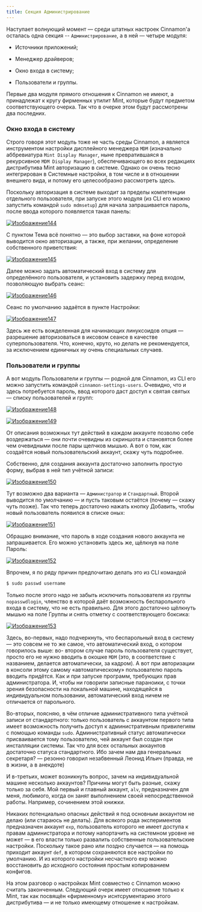 ```yaml
---
title: Секция Администрирование
---
```


Наступает волнующий момент — среди штатных настроек Cinnamon'а осталась одна
секция -- `Администрирование`, а в ней — четыре модуля:

  * Источники приложений; 

  * Менеджер драйверов; 

  * Окно входа в систему; 

  * Пользователи и группы. 

Первые два модуля прямого отношения к Cinnamon не имеют, а принадлежат к кругу
фирменных утилит Mint, которые будут предметом соответствующего очерка. Так
что в очерке этом будут рассмотрены два последних.

### Окно входа в систему

Строго говоря этот модуль тоже не часть среды Cinnamon, а является
инструментом настройки дисплейного менеджера `MDM` (изначально аббревиатура `Mint
Display Manager`, ныне превратившаяся в рекурсивное `MDM Display Manager`),
обеспечивающего во всех редакциях дистрибутива Mint авторизацию в системе.
Однако он очень тесно интегрирован в Системные настройки, в том числе и в
отношении внешнего вида, и потому его целесообразно рассмотреть здесь.

Поскольку авторизация в системе выходит за пределы компетенции отдельного
пользователя, при запуске этого модуля (из CLI его можно запустить командой
`sudo mdmsetup`) для начала запрашивается пароль, после ввода которого
появляется такая панель:

[ ![Изображение144](http://alv.me/wp-content/img/im_cin_img/param_068-572x386.png) ](http://alv.me/wp-content/img/2014/12/param_068.png) [ ](http://alv.me/wp-content/img/2014/12/param_068.png)

С пунктом Тема всё понятно — это выбор заставки, на фоне которой выводится
окно авторизации, а также, при желании, определение собственного приветствия:

[ ![Изображение145](http://alv.me/wp-content/img/im_cin_img/param_069-572x481.png) ](http://alv.me/wp-content/img/2014/12/param_069.png)

Далее можно задать автоматический вход в систему для определённого
пользователя, и установить задержку перед входом, позволяющую выбрать сеанс:

[ ![Изображение146](http://alv.me/wp-content/img/im_cin_img/param_070-572x386.png) ](http://alv.me/wp-content/img/2014/12/param_070.png)

Сеанс по умолчанию задаётся в пункте Настройки:

[ ![Изображение147](http://alv.me/wp-content/img/im_cin_img/param_071-572x386.png) ](http://alv.me/wp-content/img/2014/12/param_071.png)

Здесь же есть вожделенная для начинающих линуксоидов опция — разрешение
авторизоваться в иксовом сеансе в качестве суперпользователя. Что, конечно,
круто, но делать не рекомендуется, за исключением единичных ну очень
специальных случаев.

### Пользователи и группы

А вот модуль Пользователи и группы — родной для Cinnamon, из CLI его можно
запустить командой `cinnamon-settings-users`. Очевидно, что и здесь потребуется
пароль, ввод которого даст доступ к святая святых — списку пользователей и
групп:

[ ![Изображение148](http://alv.me/wp-content/img/im_cin_img/param_072-572x406.png) ](http://alv.me/wp-content/img/2014/12/param_072.png)

[ ![Изображение149](http://alv.me/wp-content/img/im_cin_img/param_073-572x406.png) ](http://alv.me/wp-content/img/2014/12/param_073.png)

От описания возможных тут действий в каждом аккаунте позволю себе воздержаться
— они почти очевидны из скриншота и становятся более чем очевидными после пары
щелчков мышью. А вот о том, как создаётся новый пользовательский аккаунт,
скажу чуть подробнее.

Собственно, для создания аккаунта достаточно заполнить простую форму, выбрав в
ней тип учётной записи:

[ ![Изображение150](http://alv.me/wp-content/img/im_cin_img/param_074.png)](http://alv.me/wp-content/img/2014/12/param_074.png)

Тут возможно два варианта — `Администратор` и `Стандартный`. Второй выводится по
умолчанию — и пусть таковым остаётся (почему — скажу чуть позже). Так что
теперь достаточно нажать кнопку Добавить, чтобы новый пользователь появился в
списке оных:

[ ![Изображение151](http://alv.me/wp-content/img/im_cin_img/param_075-572x382.png) ](http://alv.me/wp-content/img/2014/12/param_075.png)

Обращаю внимание, что пароль в ходе создания нового аккаунта не запрашивается.
Его можно установить здесь же, щёлкнув на поле Пароль:

[ ![Изображение152](http://alv.me/wp-content/img/im_cin_img/param_076.png)
](http://alv.me/wp-content/img/2014/12/param_076.png)

Впрочем, я по ряду причин предпочитаю делать это из CLI командой

```bash
$ sudo passwd username
```

Только после этого надо не забыть исключить пользователя из группы
`nopasswdlogin`, членство в которой даёт возможность беспарольного входа в
систему, что не есть правильно. Для этого достаточно щёлкнуть мышью на поле
Группы и снять отметку с соответствующего боксика:

[ ![Изображение153](http://alv.me/wp-content/img/im_cin_img/param_077.png)](http://alv.me/wp-content/img/2014/12/param_077.png)

Здесь, во-первых, надо подчеркнуть, что беспарольный вход в систему — это
совсем не то же самое, что автоматический вход, о котором говорилось выше: во-
втором случае пароль пользователя существует, просто его не нужно вводить в
окошке `MDM` (это, в соответствие с названием, делается автоматически, за
кадром). А вот при авторизации в консоли этому самому «автоматическому»
пользователю пароль вводить придётся. Как и при запуске программ, требующих
прав администратора. И, чтобы ни говорили записные параноики, с точки зрения
безопасности на локальной машине, находящейся в индивидуальном пользовании,
автоматический вход ничем не отличается от парольного.

Во-вторых, поясняю, в чём отличие административного типа учётной записи от
стандартного: только пользователь с аккаунтом первого типа имеет возможность
получить доступ к административным привилегиям с помощью команды `sudo`.
Административный статус автоматически присваивается тому пользователю, чей
аккаунт был создан при инсталляции системы. Так что для всех остальных
аккаунтов достаточно статуса стандартного. Ибо зачем нам два генеральных
секретаря? — резонно говорил незабвенный Леонид Ильич (правда, не в жизни, а в
анекдоте)

И в-третьих, может возникнуть вопрос, зачем на индивидуальной машине несколько
аккаунтов? Причины могут быть разные, скажу только за себя. Мой первый и
главный аккаунт, `alv`, предназначен для меня, любимого, когда он занят
выполнением своей непосредственной работы. Например, сочинением этой книжки.

Никаких потенциально опасных действий я под основным аккаунтом не делаю (или
стараюсь не делать). Для всякого рода экспериментов предназначен аккаунт `exp`,
пользователь которого не имеет доступа к правам администратора и потому
напортачить на системном уровне не может — в его власти только развалить
собственные пользовательские настройки. Поскольку такое рано или поздно
случается — на помощь приходит аккаунт `def`, в котором сохраняются все
настройки по умолчанию. И из которого настройки несчастного exp можно
восстановить до исходного состояния простым копированием конфигов.

На этом разговор о настройках Mint совместно с Cinnamon можно считать
законченным. Следующий очерк имеет отношение только к Mint, так как посвящён
«фирменному» иснтсрументарию этого дистрибутива — и не только имеющему
отношение к настройкам.

